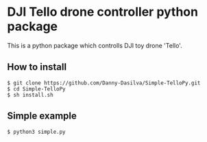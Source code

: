 # DJI Tello drone controller python package

This is a python package which controlls DJI toy drone 'Tello'.






## How to install

```
$ git clone https://github.com/Danny-Dasilva/Simple-TelloPy.git
$ cd Simple-TelloPy
$ sh install.sh
```

## Simple example

```
$ python3 simple.py
```
